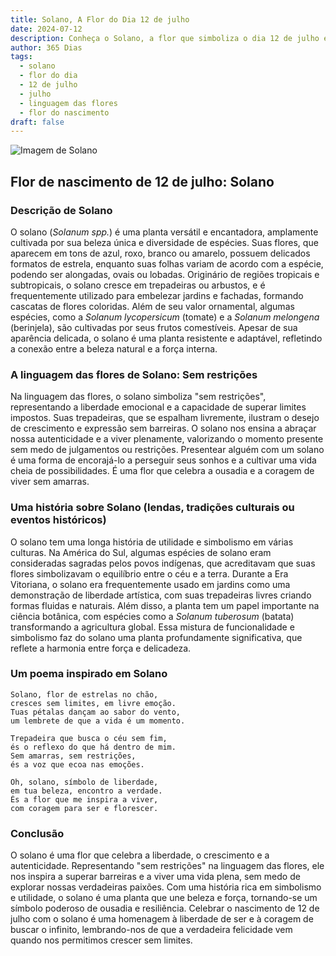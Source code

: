 ```yaml
---
title: Solano, A Flor do Dia 12 de julho
date: 2024-07-12
description: Conheça o Solano, a flor que simboliza o dia 12 de julho e seu significado 'Sem restrições'. Explore a beleza e o simbolismo desta flor encantadora.
author: 365 Dias
tags:
  - solano
  - flor do dia
  - 12 de julho
  - julho
  - linguagem das flores
  - flor do nascimento
draft: false
---
```


![Imagem de Solano](https://cdn.pixabay.com/photo/2018/10/06/08/10/african-spiny-solanum-3727450_640.jpg#center)


## Flor de nascimento de 12 de julho: Solano

### Descrição de Solano

O solano (_Solanum spp._) é uma planta versátil e encantadora, amplamente cultivada por sua beleza única e diversidade de espécies. Suas flores, que aparecem em tons de azul, roxo, branco ou amarelo, possuem delicados formatos de estrela, enquanto suas folhas variam de acordo com a espécie, podendo ser alongadas, ovais ou lobadas. Originário de regiões tropicais e subtropicais, o solano cresce em trepadeiras ou arbustos, e é frequentemente utilizado para embelezar jardins e fachadas, formando cascatas de flores coloridas. Além de seu valor ornamental, algumas espécies, como a _Solanum lycopersicum_ (tomate) e a _Solanum melongena_ (berinjela), são cultivadas por seus frutos comestíveis. Apesar de sua aparência delicada, o solano é uma planta resistente e adaptável, refletindo a conexão entre a beleza natural e a força interna.

### A linguagem das flores de Solano: Sem restrições

Na linguagem das flores, o solano simboliza "sem restrições", representando a liberdade emocional e a capacidade de superar limites impostos. Suas trepadeiras, que se espalham livremente, ilustram o desejo de crescimento e expressão sem barreiras. O solano nos ensina a abraçar nossa autenticidade e a viver plenamente, valorizando o momento presente sem medo de julgamentos ou restrições. Presentear alguém com um solano é uma forma de encorajá-lo a perseguir seus sonhos e a cultivar uma vida cheia de possibilidades. É uma flor que celebra a ousadia e a coragem de viver sem amarras.

### Uma história sobre Solano (lendas, tradições culturais ou eventos históricos)

O solano tem uma longa história de utilidade e simbolismo em várias culturas. Na América do Sul, algumas espécies de solano eram consideradas sagradas pelos povos indígenas, que acreditavam que suas flores simbolizavam o equilíbrio entre o céu e a terra. Durante a Era Vitoriana, o solano era frequentemente usado em jardins como uma demonstração de liberdade artística, com suas trepadeiras livres criando formas fluidas e naturais. Além disso, a planta tem um papel importante na ciência botânica, com espécies como a _Solanum tuberosum_ (batata) transformando a agricultura global. Essa mistura de funcionalidade e simbolismo faz do solano uma planta profundamente significativa, que reflete a harmonia entre força e delicadeza.

### Um poema inspirado em Solano

```
Solano, flor de estrelas no chão,  
cresces sem limites, em livre emoção.  
Tuas pétalas dançam ao sabor do vento,  
um lembrete de que a vida é um momento.  

Trepadeira que busca o céu sem fim,  
és o reflexo do que há dentro de mim.  
Sem amarras, sem restrições,  
és a voz que ecoa nas emoções.  

Oh, solano, símbolo de liberdade,  
em tua beleza, encontro a verdade.  
És a flor que me inspira a viver,  
com coragem para ser e florescer.  
```

### Conclusão

O solano é uma flor que celebra a liberdade, o crescimento e a autenticidade. Representando "sem restrições" na linguagem das flores, ele nos inspira a superar barreiras e a viver uma vida plena, sem medo de explorar nossas verdadeiras paixões. Com uma história rica em simbolismo e utilidade, o solano é uma planta que une beleza e força, tornando-se um símbolo poderoso de ousadia e resiliência. Celebrar o nascimento de 12 de julho com o solano é uma homenagem à liberdade de ser e à coragem de buscar o infinito, lembrando-nos de que a verdadeira felicidade vem quando nos permitimos crescer sem limites.